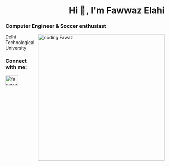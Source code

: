 <h1 align="right">Hi 👋, I'm Fawwaz Elahi</h1>
<h3 align="left">Computer Engineer & Soccer enthusiast</h3>
<img align = "right" alt= "coding Fawaz" width = "400px" src = "https://cdn.dribbble.com/users/4382412/screenshots/15633275/media/085a014ebebde73e5cd510c93941f49a.gif">
 Delhi Technological University

<h3 align="left">Connect with me:</h3>
<p align="left">
<a href="https://linkedin.com/in/fawazelahi" target="blank"><img align="center" src="https://raw.githubusercontent.com/rahuldkjain/github-profile-readme-generator/master/src/images/icons/Social/linked-in-alt.svg" alt="fawazelahi" height="30" width="40" /></a>
</p>
